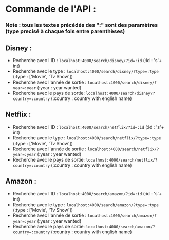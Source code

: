 # Commande de l'API :
### Note : tous les textes précédés des ":" sont des paramètres (type precisé à chaque fois entre parenthèses)
## Disney : 
* Recherche avec l'ID : `localhost:4000/search/disney/?id=:id` (:id : 's'+ int)
* Recherche avec le type : `localhost:4000/search/disney/?type=:type` (:type : ['Movie', 'Tv Show'])
* Recherche avec l'année de sortie : `localhost:4000/search/disney/?year=:year` (:year : year wanted)
* Recherche avec le pays de sortie: `localhost:4000/search/disney/?country=:country` (:country : country with english name)

## Netflix : 
* Recherche avec l'ID : `localhost:4000/search/netflix/?id=:id` (:id : 's'+ int)
* Recherche avec le type : `localhost:4000/search/netflix/?type=:type` (:type : ['Movie', 'Tv Show'])
* Recherche avec l'année de sortie : `localhost:4000/search/netflix/?year=:year` (:year : year wanted)
* Recherche avec le pays de sortie: `localhost:4000/search/netflix/?country=:country` (:country : country with english name)

## Amazon : 
* Recherche avec l'ID : `localhost:4000/search/amazon/?id=:id` (:id : 's'+ int)
* Recherche avec le type : `localhost:4000/search/amazon/?type=:type` (:type : ['Movie', 'Tv Show'])
* Recherche avec l'année de sortie : `localhost:4000/search/amazon/?year=:year` (:year : year wanted)
* Recherche avec le pays de sortie: `localhost:4000/search/amazon/?country=:country` (:country : country with english name)